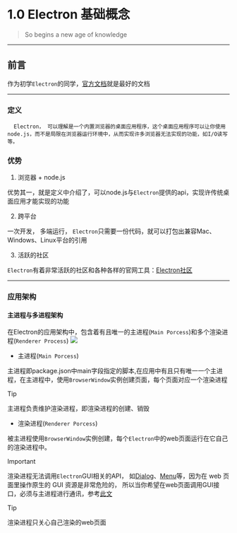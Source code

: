 
# 1.0 Electron 基础概念

> So begins a new age of knowledge


---

## 前言

   作为初学`Electron`的同学，[官方文档](https://Electronjs.org/)就是最好的文档
    
---

### 定义
   
      Electron， 可以理解是一个内置浏览器的桌面应用程序，这个桌面应用程序可以让你使用node.js，而不是局限在浏览器运行环境中，从而实现许多浏览器无法实现的功能，如I/O读写等。

### 优势
  
  1. 浏览器 + node.js

  优势其一，就是定义中介绍了，可以node.js与`Electron`提供的api，实现许传统桌面应用才能实现的功能

  2. 跨平台
  
  一次开发， 多端运行， `Electron`只需要一份代码，就可以打包出兼容Mac、Windows、Linux平台的引用


  3. 活跃的社区

  `Electron`有着非常活跃的社区和各种各样的官网工具：[Electron社区](https://Electronjs.org/community)

---

### 应用架构

#### 主进程与多进程架构

在Electron的应用架构中，包含着有且唯一的主进程(`Main Porcess`)和多个渲染进程(`Renderer Process`)
![](https://i.loli.net/2019/07/17/5d2ed79aa55e122768.png)

* 主进程(`Main Porcess`)

主进程即package.json中main字段指定的脚本,在应用中有且只有唯一一个主进程，在主进程中，使用`BrowserWindow`实例创建页面，每个页面对应一个渲染进程

> [!Tip]
> 主进程负责维护渲染进程，即渲染进程的创建、销毁

* 渲染进程(`Renderer Porcess`)

被主进程使用`BrowserWindow`实例创建，每个`Electron`中的web页面运行在它自己的渲染进程中。

> [!IMPORTANT]
> 渲染进程无法调用`Electron`GUI相关的API， 如[Dialog](https://electronjs.org/docs/api/dialog)、[Menu](https://electronjs.org/docs/api/menu)等，因为在 web 页面里操作原生的 GUI 资源是非常危险的， 所以当你希望在web页面调用GUI接口，必须与主进程进行通讯，参考[此文](https://gitpress.io/@amber/electron%E8%BF%9B%E7%A8%8B%E9%80%9A%E8%AE%AF)

> [!Tip]
> 渲染进程只关心自己渲染的web页面